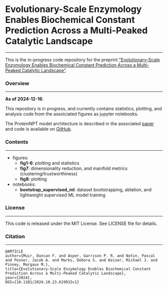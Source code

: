 # Evolutionary-Scale Enzymology Enables Biochemical Constant Prediction Across a Multi-Peaked Catalytic Landscape
___

This is the in-progress code repository for the preprint ["Evolutionary-Scale Enzymology Enables Biochemical Constant Prediction Across a Multi-Peaked Catalytic Landscape"](https://www.biorxiv.org/content/10.1101/2024.10.23.619915v1).

### Overview
___

**As of 2024-12-16**:


This repository is in progress, and currently contains statistics, plotting, and analysis code from the assoiciated figures as jupyter notebooks.

The ProteinNPT model architecture is described in the associated [paper](https://papers.nips.cc/paper_files/paper/2023/hash/6a4d5d85f7a52f062d23d98d544a5578-Abstract-Conference.html) and code is available on [GitHub](https://github.com/OATML-Markslab/ProteinNPT).

### Contents
___
  - figures:
    - **fig1-6**: plotting and statistics
    - **fig7**: dimensionality reduction, and manifold metrics (clustering/trustworthiness)
    - **fig8**: plotting
  - notebooks:
    - **bootstrap_supervised_ml**: dataset bootstrapping, ablation, and lightweight supervised ML model training

### License
___
This code is released under the MIT License. See LICENSE file for details.

### Citation
___
```
@ARTICLE
author={Muir, Duncan F. and Asper, Garrison P. R. and Notin, Pascal and Posner, Jacob A. and Marks, Debora S. and Keiser, Michael J. and Pinney, Margaux M.},
title={Evolutionary-Scale Enzymology Enables Biochemical Constant Prediction Across a Multi-Peaked Catalytic Landscape}, 
year={2024},
DOI={10.1101/2024.10.23.619915v1}
```